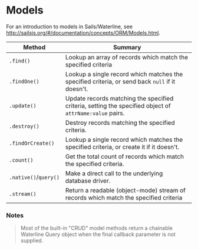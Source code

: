 # Models

For an introduction to models in Sails/Waterline, see <a href="http://sailsjs.org/#/documentation/concepts/ORM/Models.html">http://sailsjs.org/#/documentation/concepts/ORM/Models.html</a>.



 Method                | Summary
 --------------------- | ------------------------------------------------------------------------
 `.find()`             | Lookup an array of records which match the specified criteria
 `.findOne()`          | Lookup a single record which matches the specified criteria, or send back `null` if it doesn't.
 `.update()`           | Update records matching the specified criteria, setting the specified object of `attrName:value` pairs.
 `.destroy()`          | Destroy records matching the specified criteria.
 `.findOrCreate()`     | Lookup a single record which matches the specified criteria, or create it if it doesn't.
 `.count()`            | Get the total count of records which match the specified criteria.
 `.native()`/`query()` | Make a direct call to the underlying database driver.
 `.stream()`           | Return a readable (object-mode) stream of records which match the specified criteria


### Notes

> Most of the built-in "CRUD" model methods return a chainable Waterline Query object when the final callback parameter is not supplied.


<docmeta name="uniqueID" value="Models537291">
<docmeta name="displayName" value="Models">


